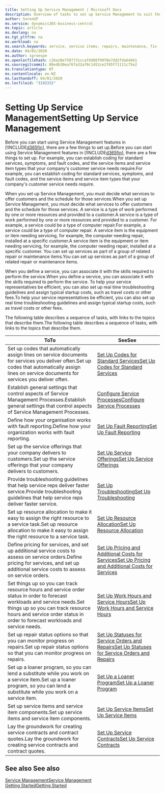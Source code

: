 ```yaml
---
title: Setting Up Service Management | Microsoft Docs
description: Overview of tasks to set up Service Management to suit the way that your organisations manages its services.
author: SorenGP
ms.service: dynamics365-business-central
ms.topic: article
ms.devlang: na
ms.tgt_pltfrm: na
ms.workload: na
ms.search.keywords: service, service items, repairs, maintenance, fix
ms.date: 04/01/2020
ms.author: sgroespe
ms.openlocfilehash: c26a10e7597731ccafdd88f99f8e7dd2fda644b1
ms.sourcegitcommit: 88e4b30eaf6fa32af0c1452ce2f85ff1111c75e2
ms.translationtype: HT
ms.contentlocale: en-NZ
ms.lasthandoff: 04/01/2020
ms.locfileid: "3192332"
---
```

# <a name="setting-up-service-management"></a><span data-ttu-id="f3d35-103">Setting Up Service Management</span><span class="sxs-lookup"><span data-stu-id="f3d35-103">Setting Up Service Management</span></span>
<span data-ttu-id="f3d35-104">Before you can start using Service Management features in [!INCLUDE[d365fin](includes/d365fin_md.md)], there are a few things to set up.</span><span class="sxs-lookup"><span data-stu-id="f3d35-104">Before you can start using Service Management features in [!INCLUDE[d365fin](includes/d365fin_md.md)], there are a few things to set up.</span></span> <span data-ttu-id="f3d35-105">For example, you can establish coding for standard services, symptoms, and fault codes, and the service items and service item types that your company's customer service needs require.</span><span class="sxs-lookup"><span data-stu-id="f3d35-105">For example, you can establish coding for standard services, symptoms, and fault codes, and the service items and service item types that your company's customer service needs require.</span></span>  

<span data-ttu-id="f3d35-106">When you set up Service Management, you must decide what services to offer customers and the schedule for those services.</span><span class="sxs-lookup"><span data-stu-id="f3d35-106">When you set up Service Management, you must decide what services to offer customers and the schedule for those services.</span></span> <span data-ttu-id="f3d35-107">A service is a type of work performed by one or more resources and provided to a customer.</span><span class="sxs-lookup"><span data-stu-id="f3d35-107">A service is a type of work performed by one or more resources and provided to a customer.</span></span> <span data-ttu-id="f3d35-108">For example, a service could be a type of computer repair.</span><span class="sxs-lookup"><span data-stu-id="f3d35-108">For example, a service could be a type of computer repair.</span></span> <span data-ttu-id="f3d35-109">A service item is the equipment or item needing servicing, for example, the computer needing repair, installed at a specific customer.</span><span class="sxs-lookup"><span data-stu-id="f3d35-109">A service item is the equipment or item needing servicing, for example, the computer needing repair, installed at a specific customer.</span></span> <span data-ttu-id="f3d35-110">You can set up services as part of a group of related repair or maintenance items.</span><span class="sxs-lookup"><span data-stu-id="f3d35-110">You can set up services as part of a group of related repair or maintenance items.</span></span>  
  
<span data-ttu-id="f3d35-111">When you define a service, you can associate it with the skills required to perform the service.</span><span class="sxs-lookup"><span data-stu-id="f3d35-111">When you define a service, you can associate it with the skills required to perform the service.</span></span> <span data-ttu-id="f3d35-112">To help your service representatives be efficient, you can also set up real time troubleshooting guidelines and assign typical startup costs, such as travel costs or other fees.</span><span class="sxs-lookup"><span data-stu-id="f3d35-112">To help your service representatives be efficient, you can also set up real time troubleshooting guidelines and assign typical startup costs, such as travel costs or other fees.</span></span>  

<span data-ttu-id="f3d35-113">The following table describes a sequence of tasks, with links to the topics that describe them.</span><span class="sxs-lookup"><span data-stu-id="f3d35-113">The following table describes a sequence of tasks, with links to the topics that describe them.</span></span>  
  
| <span data-ttu-id="f3d35-114">To</span><span class="sxs-lookup"><span data-stu-id="f3d35-114">To</span></span> | <span data-ttu-id="f3d35-115">See</span><span class="sxs-lookup"><span data-stu-id="f3d35-115">See</span></span> |
| --- | --- |
| <span data-ttu-id="f3d35-116">Set up codes that automatically assign lines on service documents for services you deliver often.</span><span class="sxs-lookup"><span data-stu-id="f3d35-116">Set up codes that automatically assign lines on service documents for services you deliver often.</span></span> |[<span data-ttu-id="f3d35-117">Set Up Codes for Standard Services</span><span class="sxs-lookup"><span data-stu-id="f3d35-117">Set Up Codes for Standard Services</span></span>](service-how-setup-service-coding.md)|
| <span data-ttu-id="f3d35-118">Establish general settings that control aspects of Service Management Processes.</span><span class="sxs-lookup"><span data-stu-id="f3d35-118">Establish general settings that control aspects of Service Management Processes.</span></span>|[<span data-ttu-id="f3d35-119">Configure Service Processes</span><span class="sxs-lookup"><span data-stu-id="f3d35-119">Configure Service Processes</span></span>](service-setup-service-processes.md)|
| <span data-ttu-id="f3d35-120">Define how your organisation works with fault reporting.</span><span class="sxs-lookup"><span data-stu-id="f3d35-120">Define how your organization works with fault reporting.</span></span> |[<span data-ttu-id="f3d35-121">Set Up Fault Reporting</span><span class="sxs-lookup"><span data-stu-id="f3d35-121">Set Up Fault Reporting</span></span>](service-how-setup-fault-reporting.md) |
| <span data-ttu-id="f3d35-122">Set up the service offerings that your company delivers to customers.</span><span class="sxs-lookup"><span data-stu-id="f3d35-122">Set up the service offerings that your company delivers to customers.</span></span>|[<span data-ttu-id="f3d35-123">Set Up Service Offerings</span><span class="sxs-lookup"><span data-stu-id="f3d35-123">Set Up Service Offerings</span></span>](service-how-setup-service-offerings.md)|
| <span data-ttu-id="f3d35-124">Provide troubleshooting guidelines that help service reps deliver faster service.</span><span class="sxs-lookup"><span data-stu-id="f3d35-124">Provide troubleshooting guidelines that help service reps deliver faster service.</span></span> |[<span data-ttu-id="f3d35-125">Set Up Troubleshooting</span><span class="sxs-lookup"><span data-stu-id="f3d35-125">Set Up Troubleshooting</span></span>](service-how-setup-troubleshooting.md) |
| <span data-ttu-id="f3d35-126">Set up resource allocation to make it easy to assign the right resource to a service task.</span><span class="sxs-lookup"><span data-stu-id="f3d35-126">Set up resource allocation to make it easy to assign the right resource to a service task.</span></span> |[<span data-ttu-id="f3d35-127">Set Up Resource Allocation</span><span class="sxs-lookup"><span data-stu-id="f3d35-127">Set Up Resource Allocation</span></span>](service-how-setup-resource-allocation.md) |
| <span data-ttu-id="f3d35-128">Define pricing for services, and set up additional service costs to assess on service orders.</span><span class="sxs-lookup"><span data-stu-id="f3d35-128">Define pricing for services, and set up additional service costs to assess on service orders.</span></span> |[<span data-ttu-id="f3d35-129">Set Up Pricing and Additional Costs for Services</span><span class="sxs-lookup"><span data-stu-id="f3d35-129">Set Up Pricing and Additional Costs for Services</span></span>](service-how-setup-service-costs-pricing.md)|
| <span data-ttu-id="f3d35-130">Set things up so you can track resource hours and service order status in order to forecast workloads and service needs.</span><span class="sxs-lookup"><span data-stu-id="f3d35-130">Set things up so you can track resource hours and service order status in order to forecast workloads and service needs.</span></span>|[<span data-ttu-id="f3d35-131">Set Up Work Hours and Service Hours</span><span class="sxs-lookup"><span data-stu-id="f3d35-131">Set Up Work Hours and Service Hours</span></span>](service-how-setup-work-service-hours.md)|
| <span data-ttu-id="f3d35-132">Set up repair status options so that you can monitor progress on repairs.</span><span class="sxs-lookup"><span data-stu-id="f3d35-132">Set up repair status options so that you can monitor progress on repairs.</span></span> | [<span data-ttu-id="f3d35-133">Set Up Statuses for Service Orders and Repairs</span><span class="sxs-lookup"><span data-stu-id="f3d35-133">Set Up Statuses for Service Orders and Repairs</span></span>](service-order-repair-status.md)|
| <span data-ttu-id="f3d35-134">Set up a loaner program, so you can lend a substitute while you work on a service item.</span><span class="sxs-lookup"><span data-stu-id="f3d35-134">Set up a loaner program, so you can lend a substitute while you work on a service item.</span></span> |[<span data-ttu-id="f3d35-135">Set Up a Loaner Program</span><span class="sxs-lookup"><span data-stu-id="f3d35-135">Set Up a Loaner Program</span></span>](service-how-setup-loaner-program.md) |
| <span data-ttu-id="f3d35-136">Set up service items and service item components.</span><span class="sxs-lookup"><span data-stu-id="f3d35-136">Set up service items and service item components.</span></span> |[<span data-ttu-id="f3d35-137">Set Up Service Items</span><span class="sxs-lookup"><span data-stu-id="f3d35-137">Set Up Service Items</span></span>](service-how-setup-service-items.md) |
| <span data-ttu-id="f3d35-138">Lay the groundwork for creating service contracts and contract quotes.</span><span class="sxs-lookup"><span data-stu-id="f3d35-138">Lay the groundwork for creating service contracts and contract quotes.</span></span> |[<span data-ttu-id="f3d35-139">Set Up Service Contracts</span><span class="sxs-lookup"><span data-stu-id="f3d35-139">Set Up Service Contracts</span></span>](service-how-setup-service-contracts.md) |

## <a name="see-also"></a><span data-ttu-id="f3d35-140">See also </span><span class="sxs-lookup"><span data-stu-id="f3d35-140">See also</span></span>
[<span data-ttu-id="f3d35-141">Service Management</span><span class="sxs-lookup"><span data-stu-id="f3d35-141">Service Management</span></span>](service-service.md)  
[<span data-ttu-id="f3d35-142">Getting Started</span><span class="sxs-lookup"><span data-stu-id="f3d35-142">Getting Started</span></span>](product-get-started.md)  
